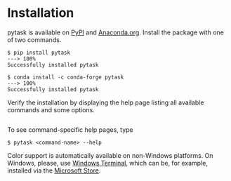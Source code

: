 # Installation

<!-- Keep in sync with README.md -->

pytask is available on [PyPI](https://pypi.org/project/pytask) and
[Anaconda.org](https://anaconda.org/conda-forge/pytask). Install the package with one of
two commands.

<div class="termy">

```console
$ pip install pytask
---> 100%
Successfully installed pytask

$ conda install -c conda-forge pytask
---> 100%
Successfully installed pytask
```

</div>

<!-- END: Keep in sync with README.md -->

Verify the installation by displaying the help page listing all available commands and
some options.

```{include} ../_static/md/help-page.md
```

To see command-specific help pages, type

```console
$ pytask <command-name> --help
```

Color support is automatically available on non-Windows platforms. On Windows, please,
use [Windows Terminal](https://github.com/microsoft/terminal), which can be, for
example, installed via the [Microsoft Store](https://aka.ms/terminal).
